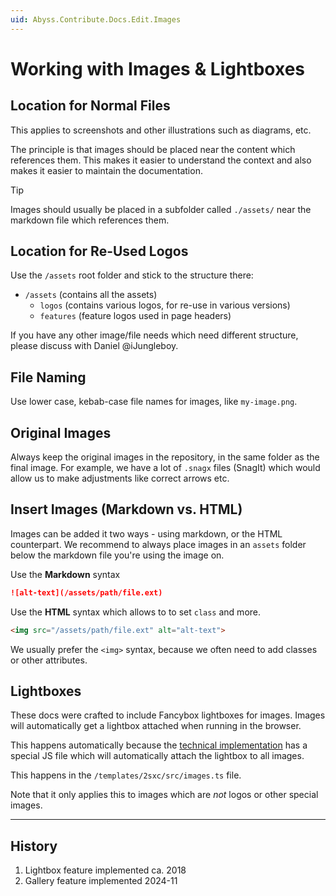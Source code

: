 ```yaml
---
uid: Abyss.Contribute.Docs.Edit.Images
---
```


# Working with Images & Lightboxes

## Location for Normal Files

This applies to screenshots and other illustrations such as diagrams, etc.

The principle is that images should be placed near the content which references them.
This makes it easier to understand the context and also makes it easier to maintain the documentation.

> [!TIP]
> Images should usually be placed in a subfolder called `./assets/` near
> the markdown file which references them.

## Location for Re-Used Logos

Use the `/assets` root folder and stick to the structure there:

* `/assets` (contains all the assets)
  * `logos` (contains various logos, for re-use in various versions)
  * `features` (feature logos used in page headers)

If you have any other image/file needs which need different structure, please discuss with Daniel @iJungleboy.

## File Naming

Use lower case, kebab-case file names for images, like `my-image.png`.

## Original Images

Always keep the original images in the repository, in the same folder as the final image.
For example, we have a lot of `.snagx` files (SnagIt) which would allow us to make adjustments like correct arrows etc.


## Insert Images (Markdown vs. HTML)

Images can be added it two ways - using markdown, or the HTML counterpart.
We recommend to always place images in an `assets` folder below
the markdown file you're using the image on.


Use the **Markdown** syntax

```markdown
![alt-text](/assets/path/file.ext)
```

Use the **HTML** syntax which allows to to set `class` and more.

```html
<img src="/assets/path/file.ext" alt="alt-text">
```

We usually prefer the `<img>` syntax, because we often need to add classes or other attributes.


## Lightboxes

These docs were crafted to include Fancybox lightboxes for images.
Images will automatically get a lightbox attached when running in the browser.

This happens automatically because the [technical implementation](xref:Abyss.Contribute.Docs.Implementation.Index)
has a special JS file which will automatically attach the lightbox to all images.

This happens in the `/templates/2sxc/src/images.ts` file.

Note that it only applies this to images which are _not_ logos or other special images.

---


## History

1. Lightbox feature implemented ca. 2018
1. Gallery feature implemented 2024-11
